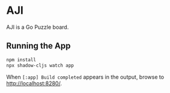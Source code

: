 # AJI

AJI is a Go Puzzle board.

## Running the App

```sh
npm install
npx shadow-cljs watch app
```

When `[:app] Build completed` appears in the output, browse to
[http://localhost:8280/](http://localhost:8280/).
